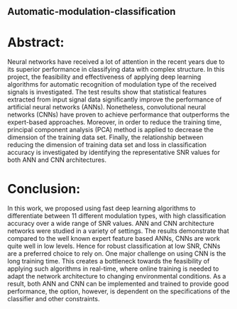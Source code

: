 ## Automatic-modulation-classification
# Abstract: 
Neural networks have received a lot of attention in the recent years due to its superior performance in classifying data with
complex structure. In this project, the feasibility and effectiveness of applying deep learning algorithms for automatic recognition of
modulation type of the received signals is investigated. The test results show that statistical features extracted from input signal data
significantly improve the performance of artificial neural networks (ANNs). Nonetheless, convolutional neural networks (CNNs)
have proven to achieve performance that outperforms the expert-based approaches. Moreover, in order to reduce the training
time, principal component analysis (PCA) method is applied to decrease the dimension of the training data set. Finally, the
relationship between reducing the dimension of training data set and loss in classification accuracy is investigated by identifying
the representative SNR values for both ANN and CNN architectures.

# Conclusion:
In this work, we proposed using fast deep learning algorithms to differentiate between 11 different modulation types, with
high classification accuracy over a wide range of SNR values. ANN and CNN architecture networks were studied in a variety
of settings. The results demonstrate that compared to the well known expert feature based ANNs, CNNs are work quite well in
low levels. Hence for robust classification at low SNR, CNNs are a preferred choice to rely on. One major challenge on using
CNN is the long training time. This creates a bottleneck towards the feasibility of applying such algorithms in real-time, where
online training is needed to adapt the network architecture to changing environmental conditions. As a result, both ANN and
CNN can be implemented and trained to provide good performance, the option, however, is dependent on the specifications
of the classifier and other constraints.
